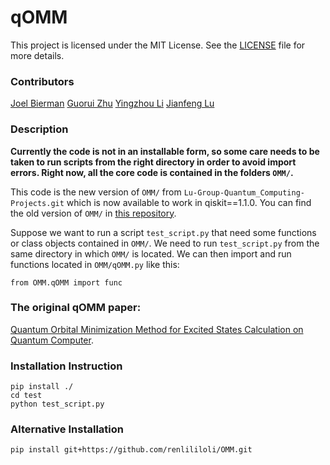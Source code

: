 # qOMM

This project is licensed under the MIT License. See the [LICENSE](./LICENSE) file for more details.

### Contributors

[Joel Bierman](https://github.com/JoelHBierman)
[Guorui Zhu](https://github.com/renlililoli)
[Yingzhou Li](https://github.com/YingzhouLi)
[Jianfeng Lu](https://github.com/jianfenglu)

### Description

**Currently the code is not in an installable form, so some care needs to be taken to run scripts from the right directory in order to avoid import errors. Right now, all the core code is contained in the folders `OMM/`.**

This code is the new version of `OMM/` from `Lu-Group-Quantum_Computing-Projects.git` which is now available to work in qiskit==1.1.0. You can find the old version of `OMM/` in [this repository](https://github.com/JoelHBierman/Lu-Group-Quantum_Computing-Projects.git).


Suppose we want to run a script `test_script.py` that need some functions or class objects contained in `OMM/`. We need to run `test_script.py` from the same directory in which `OMM/` is located. We can then import and run functions located in `OMM/qOMM.py` like this:

```
from OMM.qOMM import func
```


### The original qOMM paper: 
[Quantum Orbital Minimization Method for Excited States Calculation on Quantum Computer](https://arxiv.org/abs/2201.07963).

### Installation Instruction

```
pip install ./
cd test
python test_script.py
```

### Alternative Installation

```
pip install git+https://github.com/renlililoli/OMM.git
```

